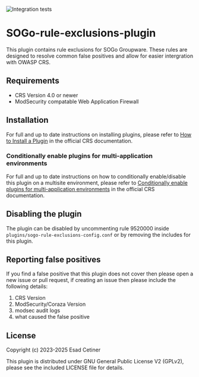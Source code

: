 ![Integration tests](https://github.com/EsadCetiner/sogo-rule-exclusions-plugin/actions/workflows/integration.yml/badge.svg)

# SOGo-rule-exclusions-plugin
This plugin contains rule exclusions for SOGo Groupware. These rules are designed to resolve common false positives and allow for easier intergration with OWASP CRS.

## Requirements
- CRS Version 4.0 or newer
- ModSecurity compatable Web Application Firewall

## Installation

For full and up to date instructions on installing plugins, please refer to [How to Install a Plugin](https://coreruleset.org/docs/concepts/plugins/#how-to-install-a-plugin) in the official CRS documentation.

### Conditionally enable plugins for multi-application environments

For full and up to date instructions on how to conditionally enable/disable this plugin on a multisite environment, please refer to [Conditionally enable plugins for multi-application environments](https://coreruleset.org/docs/concepts/plugins/#conditionally-enable-plugins-for-multi-application-environments) in the official CRS documentation.

## Disabling the plugin
The plugin can be disabled by uncommenting rule 9520000 inside ``plugins/sogo-rule-exclusions-config.conf`` or by removing the includes for this plugin.

## Reporting false positives
If you find a false positive that this plugin does not cover then please open a new issue or pull request, if creating an issue then please include the following details:

1. CRS Version
2. ModSecurity/Coraza Version
3. modsec audit logs
4. what caused the false positive

## License
Copyright (c) 2023-2025 Esad Cetiner

This plugin is distributed under GNU General Public License V2 (GPLv2), please see the included LICENSE file for details.
